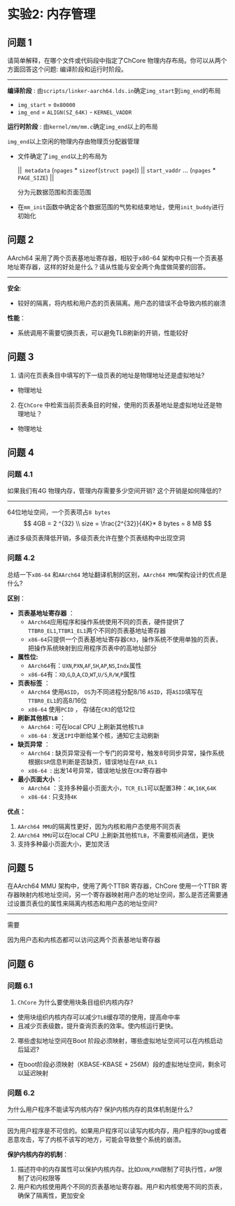 



# 实验2: 内存管理

## 问题 1

请简单解释，在哪个文件或代码段中指定了ChCore 物理内存布局。你可以从两个方面回答这个问题: 编译阶段和运行时阶段。

------

**编译阶段** : 由`scripts/linker-aarch64.lds.in`确定`img_start`到`img_end`的布局  

* `img_start` = `0x80000`
* `img_end` = `ALIGN(SZ_64K)` - `KERNEL_VADDR`

**运行时阶段** : 由`kernel/mm/mm.c`确定`img_end`以上的布局 

`img_end`以上空闲的物理内存由物理页分配器管理

* 文件确定了`img_end`以上的布局为

  ||` metadata` (`npages` * `sizeof`(`struct page`))  || `start_vaddr` ... (`npages` * `PAGE_SIZE`) ||

  分为元数据范围和页面范围

* 在`mm_init`函数中确定各个数据范围的气势和结束地址，使用`init_buddy`进行初始化



## 问题 2
AArch64 采用了两个页表基地址寄存器，相较于x86-64 架构中只有一个页表基地址寄存器，这样的好处是什么？请从性能与安全两个角度做简要的回答。

------

**安全**: 
 * 较好的隔离，将内核和用户态的页表隔离。用户态的错误不会导致内核的崩溃

**性能**：
* 系统调用不需要切换页表，可以避免TLB刷新的开销，性能较好 



## 问题 3

1. 请问在页表条目中填写的下一级页表的地址是物理地址还是虚拟地址?
* 物理地址
2. 在`ChCore` 中检索当前页表条目的时候，使用的页表基地址是虚拟地址还是物理地址？
* 物理地址



## 问题 4

### 问题 4.1
如果我们有4G 物理内存，管理内存需要多少空间开销? 这个开销是如何降低的?

------

64位地址空间，一个页表项占`8 bytes`
$$
4GB = 2 ^{32} \\
size = \frac{2^{32}}{4K}* 8 bytes = 8 MB
$$


通过多级页表降低开销，多级页表允许在整个页表结构中出现空洞

### 问题 4.2
总结一下`x86-64` 和`AArch64` 地址翻译机制的区别，`AArch64 MMU`架构设计的优点是什么? 

**区别**：

* **页表基地址寄存器** ：
    * `AArch64`应用程序和操作系统使用不同的页表，硬件提供了`TTBR0_EL1`,`TTBR1_EL1`两个不同的页表基地址寄存器
    * `x86-64`只提供一个页表基地址寄存器`CR3`，操作系统不使用单独的页表，把操作系统映射到应用程序页表中的高地址部分
* **属性位:**
    * `AArch64`有：`UXN`,`PXN`,`AF`,`SH`,`AP`,`NS`,`Indx`属性
    * `x86-64`有：`XD`,`G`,`D`,`A`,`CD`,`WT`,`U/S`,`R/W`,`P`属性
* **页表标签** ：
    * `AArch64` 使用`ASID`， `OS`为不同进程分配8/16 `ASID`，将`ASID`填写在`TTBR0_EL1`的高8/16位 
    * `x86-64`  使用`PCID` ， 存储在`CR3`的低12位
* **刷新其他核`TLB`** ：
    * `AArch64` : 可在local CPU 上刷新其他核`TLB`
    * `x86-64` : 发送`IPI`中断给某个核，通知它主动刷新
* **缺页异常** ：
    * `AArch64` : 缺页异常没有一个专门的异常号，触发8号同步异常，操作系统根据`ESR`信息判断是否缺页，错误地址在`FAR_EL1`
    * `x86-64 `: 出发14号异常，错误地址放在`CR2`寄存器中
* **最小页面大小** ：
    * `AArch64` ：支持多种最小页面大小，`TCR_EL1`可以配置3种：`4K`,`16K`,`64K`
    * `x86-64` : 只支持`4K`



**优点：**

1. `AArch64 MMU`的隔离性更好，因为内核和用户态使用不同页表
2. `AArch64 MMU`可以在local CPU 上刷新其他核`TLB`，不需要核间通信，更快
3. 支持多种最小页面大小，更加灵活




## 问题 5
在AArch64 MMU 架构中，使用了两个TTBR 寄存器，ChCore 使用一个TTBR 寄存器映射内核地址空间，另一个寄存器映射用户态的地址空间，那么是否还需要通过设置页表位的属性来隔离内核态和用户态的地址空间?

------

需要

因为用户态和内核态都可以访问这两个页表基地址寄存器


## 问题 6
### 问题 6.1
1. `ChCore` 为什么要使用块条目组织内核内存?
* 使用块组织内核内存可以减少`TLB`缓存项的使用，提高命中率
* 且减少页表级数，提升查询页表的效率。使内核运行更快。
2. 哪些虚拟地址空间在Boot 阶段必须映射，哪些虚拟地址空间可以在内核启动后延迟?
* 在boot阶段必须映射（KBASE-KBASE + 256M）段的虚拟地址空间，剩余可以延迟映射

   

### 问题 6.2

为什么用户程序不能读写内核内存? 保护内核内存的具体机制是什么?

------

因为用户程序是不可信的。如果用户程序可以读写内核内存，用户程序的bug或者恶意攻击，写了内核不该写的地方，可能会导致整个系统的崩溃。

**保护内核内存的机制**：

1. 描述符中的内存属性可以保护内核内存。比如`UXN`,`PXN`限制了可执行性，`AP`限制了访问权限等
2. 用户和内核使用两个不同的页表基地址寄存器。用户和内核使用不同的页表，确保了隔离性，更加安全

